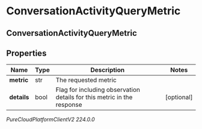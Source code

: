 # ConversationActivityQueryMetric

## ConversationActivityQueryMetric

## Properties

|Name | Type | Description | Notes|
|------------ | ------------- | ------------- | -------------|
| **metric** | str | The requested metric | |
| **details** | bool | Flag for including observation details for this metric in the response | [optional] |



_PureCloudPlatformClientV2 224.0.0_
